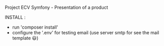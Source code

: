 Project ECV Symfony - Presentation of a product

INSTALL : 

- run 'composer install'
- configure the '.env' for testing email (use server smtp for see the mail template 😃)